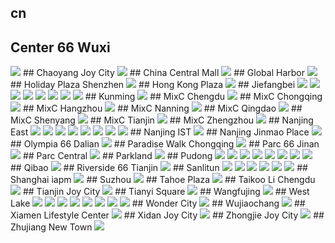 ## cn
## Center 66 Wuxi
<img src="https://www.apple.com/cn/retail/center66wuxi/images/hero_large_2x.jpg"/>
## Chaoyang Joy City
<img src="https://www.apple.com/cn/retail/chaoyangjoycity/images/hero_large_2x.jpg"/>
## China Central Mall
<img src="https://www.apple.com/cn/retail/chinacentralmall/images/hero_large_2x.jpg"/>
## Global Harbor
<img src="https://www.apple.com/cn/retail/globalharbor/images/hero_large_2x.jpg"/>
## Holiday Plaza Shenzhen
<img src="https://www.apple.com/cn/retail/holidayplazashenzhen/images/hero_large_2x.jpg"/>
## Hong Kong Plaza
<img src="https://www.apple.com/cn/retail/hongkongplaza/images/hero_large_2x.jpg"/>
## Jiefangbei
<img src="https://www.apple.com/cn/retail/jiefangbei/images/hero_large_2x.jpg"/>
<img src="https://www.apple.comhttps://images.apple.com/cn/retail/store/images/galleries/jiefangbei/images/jiefangbei_gallery_image2_large_2x.jpg"/>
<img src="https://www.apple.comhttps://images.apple.com/cn/retail/store/images/galleries/jiefangbei/images/jiefangbei_gallery_image3_large_2x.jpg"/>
<img src="https://www.apple.comhttps://images.apple.com/cn/retail/store/images/galleries/jiefangbei/images/jiefangbei_gallery_image4_large_2x.jpg"/>
<img src="https://www.apple.comhttps://images.apple.com/cn/retail/store/images/galleries/jiefangbei/images/jiefangbei_gallery_image5_large_2x.jpg"/>
<img src="https://www.apple.comhttps://images.apple.com/cn/retail/store/images/galleries/jiefangbei/images/jiefangbei_gallery_image6_large_2x.jpg"/>
<img src="https://www.apple.comhttps://images.apple.com/cn/retail/store/images/galleries/jiefangbei/images/jiefangbei_gallery_image7_large_2x.jpg"/>
<img src="https://www.apple.comhttps://images.apple.com/cn/retail/store/images/galleries/jiefangbei/images/jiefangbei_gallery_image8_large_2x.jpg"/>
## Kunming
<img src="https://www.apple.com/cn/retail/kunming/images/hero_large_2x.jpg"/>
## MixC Chengdu
<img src="https://www.apple.com/cn/retail/mixcchengdu/images/hero_large_2x.jpg"/>
## MixC Chongqing
<img src="https://www.apple.com/cn/retail/mixcchongqing/images/hero_large_2x.jpg"/>
## MixC Hangzhou
<img src="https://www.apple.com/cn/retail/mixchangzhou/images/hero_large_2x.jpg"/>
## MixC Nanning
<img src="https://www.apple.com/cn/retail/mixcnanning/images/hero_large_2x.jpg"/>
## MixC Qingdao
<img src="https://www.apple.com/cn/retail/mixcqingdao/images/hero_large_2x.jpg"/>
## MixC Shenyang
<img src="https://www.apple.com/cn/retail/mixcshenyang/images/hero_large_2x.jpg"/>
## MixC Tianjin
<img src="https://www.apple.com/cn/retail/mixctianjin/images/hero_large_2x.jpg"/>
## MixC Zhengzhou
<img src="https://www.apple.com/cn/retail/mixczhengzhou/images/hero_large_2x.jpg"/>
## Nanjing East
<img src="https://www.apple.com/cn/retail/nanjingeast/images/hero_large_2x.jpg"/>
<img src="https://www.apple.comhttps://images.apple.com/cn/retail/store/images/galleries/nanjingeast/images/nanjingeast_gallery_image2_large_2x.jpg"/>
<img src="https://www.apple.comhttps://images.apple.com/cn/retail/store/images/galleries/nanjingeast/images/nanjingeast_gallery_image3_large_2x.jpg"/>
<img src="https://www.apple.comhttps://images.apple.com/cn/retail/store/images/galleries/nanjingeast/images/nanjingeast_gallery_image4_large_2x.jpg"/>
<img src="https://www.apple.comhttps://images.apple.com/cn/retail/store/images/galleries/nanjingeast/images/nanjingeast_gallery_image5_large_2x.jpg"/>
<img src="https://www.apple.comhttps://images.apple.com/cn/retail/store/images/galleries/nanjingeast/images/nanjingeast_gallery_image6_large_2x.jpg"/>
<img src="https://www.apple.comhttps://images.apple.com/cn/retail/store/images/galleries/nanjingeast/images/nanjingeast_gallery_image7_large_2x.jpg"/>
<img src="https://www.apple.comhttps://images.apple.com/cn/retail/store/images/galleries/nanjingeast/images/nanjingeast_gallery_image8_large_2x.jpg"/>
## Nanjing IST
<img src="https://www.apple.com/cn/retail/nanjingist/images/hero_large_2x.jpg"/>
## Nanjing Jinmao Place
<img src="https://www.apple.com/cn/retail/nanjingjinmaoplace/images/hero_large_2x.jpg"/>
## Olympia 66 Dalian
<img src="https://www.apple.com/cn/retail/olympia66dalian/images/hero_large_2x.jpg"/>
## Paradise Walk Chongqing
<img src="https://www.apple.com/cn/retail/paradisewalkchongqing/images/hero_large_2x.jpg"/>
## Parc 66 Jinan
<img src="https://www.apple.com/cn/retail/parc66jinan/images/hero_large_2x.jpg"/>
## Parc Central
<img src="https://www.apple.com/cn/retail/parccentral/images/hero_large_2x.jpg"/>
## Parkland
<img src="https://www.apple.com/cn/retail/parkland/images/hero_large_2x.jpg"/>
## Pudong
<img src="https://www.apple.com/cn/retail/pudong/images/hero_large_2x.jpg"/>
<img src="https://www.apple.comhttps://images.apple.com/cn/retail/store/images/galleries/pudong/images/pudong_gallery_image2_large_2x.jpg"/>
<img src="https://www.apple.comhttps://images.apple.com/cn/retail/store/images/galleries/pudong/images/pudong_gallery_image3_large_2x.jpg"/>
<img src="https://www.apple.comhttps://images.apple.com/cn/retail/store/images/galleries/pudong/images/pudong_gallery_image4_large_2x.jpg"/>
<img src="https://www.apple.comhttps://images.apple.com/cn/retail/store/images/galleries/pudong/images/pudong_gallery_image5_large_2x.jpg"/>
<img src="https://www.apple.comhttps://images.apple.com/cn/retail/store/images/galleries/pudong/images/pudong_gallery_image6_large_2x.jpg"/>
<img src="https://www.apple.comhttps://images.apple.com/cn/retail/store/images/galleries/pudong/images/pudong_gallery_image7_large_2x.jpg"/>
<img src="https://www.apple.comhttps://images.apple.com/cn/retail/store/images/galleries/pudong/images/pudong_gallery_image8_large_2x.jpg"/>
## Qibao
<img src="https://www.apple.com/cn/retail/qibao/images/hero_large_2x.jpg"/>
## Riverside 66 Tianjin
<img src="https://www.apple.com/cn/retail/riverside66tianjin/images/hero_large_2x.jpg"/>
## Sanlitun
<img src="https://www.apple.com/cn/retail/sanlitun/images/hero_large_2x.jpg"/>
<img src="https://www.apple.comhttps://images.apple.com/cn/retail/store/images/galleries/sanlitun/images/sanlitun_gallery_image2_large_2x.jpg"/>
<img src="https://www.apple.comhttps://images.apple.com/cn/retail/store/images/galleries/sanlitun/images/sanlitun_gallery_image3_large_2x.jpg"/>
<img src="https://www.apple.comhttps://images.apple.com/cn/retail/store/images/galleries/sanlitun/images/sanlitun_gallery_image4_large_2x.jpg"/>
<img src="https://www.apple.comhttps://images.apple.com/cn/retail/store/images/galleries/sanlitun/images/sanlitun_gallery_image5_large_2x.jpg"/>
<img src="https://www.apple.comhttps://images.apple.com/cn/retail/store/images/galleries/sanlitun/images/sanlitun_gallery_image6_large_2x.jpg"/>
## Shanghai iapm
<img src="https://www.apple.com/cn/retail/shanghaiiapm/images/hero_large_2x.jpg"/>
## Suzhou
<img src="https://www.apple.com/cn/retail/suzhou/images/hero_large_2x.jpg"/>
## Tahoe Plaza
<img src="https://www.apple.com/cn/retail/tahoeplaza/images/hero_large_2x.jpg"/>
## Taikoo Li Chengdu
<img src="https://www.apple.com/cn/retail/taikoolichengdu/images/hero_large_2x.jpg"/>
## Tianjin Joy City
<img src="https://www.apple.com/cn/retail/tianjinjoycity/images/hero_large_2x.jpg"/>
## Tianyi Square
<img src="https://www.apple.com/cn/retail/tianyisquare/images/hero_large_2x.jpg"/>
## Wangfujing
<img src="https://www.apple.com/cn/retail/wangfujing/images/hero_large_2x.jpg"/>
## West Lake
<img src="https://www.apple.com/cn/retail/westlake/images/hero_large_2x.jpg"/>
<img src="https://www.apple.comhttps://images.apple.com/cn/retail/store/images/galleries/westlake/images/westlake_gallery_image2_large_2x.jpg"/>
<img src="https://www.apple.comhttps://images.apple.com/cn/retail/store/images/galleries/westlake/images/westlake_gallery_image3_large_2x.jpg"/>
<img src="https://www.apple.comhttps://images.apple.com/cn/retail/store/images/galleries/westlake/images/westlake_gallery_image4_large_2x.jpg"/>
<img src="https://www.apple.comhttps://images.apple.com/cn/retail/store/images/galleries/westlake/images/westlake_gallery_image5_large_2x.jpg"/>
<img src="https://www.apple.comhttps://images.apple.com/cn/retail/store/images/galleries/westlake/images/westlake_gallery_image6_large_2x.jpg"/>
<img src="https://www.apple.comhttps://images.apple.com/cn/retail/store/images/galleries/westlake/images/westlake_gallery_image7_large_2x.jpg"/>
<img src="https://www.apple.comhttps://images.apple.com/cn/retail/store/images/galleries/westlake/images/westlake_gallery_image8_large_2x.jpg"/>
## Wonder City
<img src="https://www.apple.com/cn/retail/wondercity/images/hero_large_2x.jpg"/>
## Wujiaochang
<img src="https://www.apple.com/cn/retail/wujiaochang/images/hero_large_2x.jpg"/>
## Xiamen Lifestyle Center
<img src="https://www.apple.com/cn/retail/xiamenlifestylecenter/images/hero_large_2x.jpg"/>
## Xidan Joy City
<img src="https://www.apple.com/cn/retail/xidanjoycity/images/hero_large_2x.jpg"/>
## Zhongjie Joy City
<img src="https://www.apple.com/cn/retail/zhongjiejoycity/images/hero_large_2x.jpg"/>
## Zhujiang New Town
<img src="https://www.apple.com/cn/retail/zhujiangnewtown/images/hero_large_2x.jpg"/>
